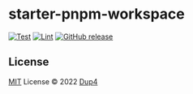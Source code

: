 # starter-pnpm-workspace

[![Test](https://github.com/Dup4/starter-pnpm-workspace/actions/workflows/test.yml/badge.svg)](https://github.com/Dup4/starter-pnpm-workspace/actions/workflows/test.yml)
[![Lint](https://github.com/Dup4/starter-pnpm-workspace/actions/workflows/lint.yml/badge.svg)](https://github.com/Dup4/starter-pnpm-workspace/actions/workflows/lint.yml)
[![GitHub release](https://img.shields.io/github/release/Dup4/starter-pnpm-workspace.svg)](https://GitHub.com/Dup4/starter-pnpm-workspace/releases/)

## License

[MIT](./LICENSE) License © 2022 [Dup4](https://github.com/Dup4)
